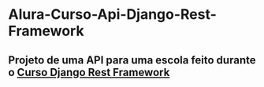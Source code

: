 # Alura-Curso-Api-Django-Rest-Framework


## Projeto de uma API para uma escola feito durante o [Curso Django Rest Framework](https://cursos.alura.com.br/course/api-django-3-rest-framework)
